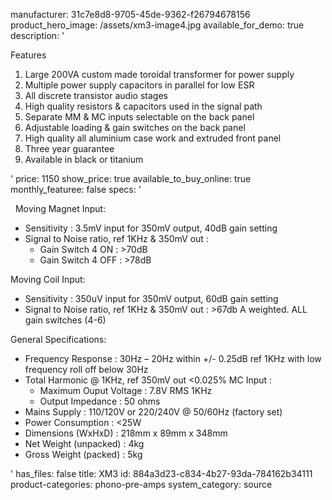 manufacturer: 31c7e8d8-9705-45de-9362-f26794678156
product_hero_image: /assets/xm3-image4.jpg
available_for_demo: true
description: '<p>Features</p><ol><li>Large 200VA custom made toroidal transformer for power supply</li><li>Multiple power supply capacitors in parallel for low ESR</li><li>All discrete transistor audio stages</li><li>High quality resistors &amp; capacitors used in the signal path</li><li>Separate MM &amp; MC inputs selectable on the back panel</li><li>Adjustable loading &amp; gain switches on the back panel</li><li>High quality all aluminium case work and extruded front panel</li><li>Three year guarantee</li><li>Available in black or titanium</li></ol>'
price: 1150
show_price: true
available_to_buy_online: true
monthly_featuree: false
specs: '<p>&nbsp; Moving Magnet Input:</p><ul><li>Sensitivity :&nbsp;3.5mV input for 350mV output,&nbsp;40dB gain setting</li><li>Signal to Noise ratio, ref 1KHz &amp; 350mV out :<ul><li>Gain Switch 4 ON :&nbsp;&gt;70dB</li><li>Gain Switch 4 OFF :&nbsp;&gt;78dB</li></ul></li></ul><p>Moving Coil Input:</p><ul><li>Sensitivity :&nbsp;350uV input for 350mV output,&nbsp;60dB gain setting</li><li>Signal to Noise ratio, ref 1KHz &amp; 350mV out :&nbsp;&gt;67db A weighted. ALL gain&nbsp;switches (4-6)</li></ul><p>General Specifications:</p><ul><li>Frequency Response :&nbsp;30Hz – 20Hz within +/- 0.25dB ref&nbsp;1KHz with low frequency roll off&nbsp;below 30Hz</li><li>Total Harmonic @ 1KHz, ref 350mV out &lt;0.025% MC Input :<ul><li>Maximum Ouput&nbsp;Voltage :&nbsp;7.8V RMS 1KHz</li><li>Output Impedance :&nbsp;50 ohms</li></ul></li><li>Mains Supply :&nbsp;110/120V or 220/240V @ 50/60Hz (factory set)</li><li>Power Consumption :&nbsp;&lt;25W</li><li>Dimensions (WxHxD) :&nbsp;218mm x 89mm x 348mm</li><li>Net Weight (unpacked) :&nbsp;4kg</li><li>Gross Weight (packed) :&nbsp;5kg</li></ul>'
has_files: false
title: XM3
id: 884a3d23-c834-4b27-93da-784162b34111
product-categories: phono-pre-amps
system_category: source
